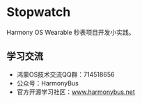 # Stopwatch
Harmony OS Wearable 秒表项目开发小实践。

## 学习交流

- 鸿蒙OS技术交流QQ群：714518656
- 公众号：HarmonyBus
- 官方开源学习社区：www.harmonybus.net
